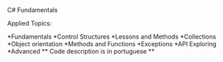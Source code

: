 C# Fundamentals

Applied Topics:

*Fundamentals
*Control Structures
*Lessons and Methods
*Collections
*Object orientation
*Methods and Functions
*Exceptions
*API Exploring
*Advanced
** Code description is in portuguese **
